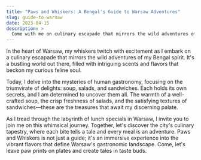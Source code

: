```yaml
---
title: "Paws and Whiskers: A Bengal's Guide to Warsaw Adventures"
slug: guide-to-warsaw
date: 2023-04-15
description: >
  Come with me on culinary escapade that mirrors the wild adventures of my Bengal spirit.
---
```


In the heart of Warsaw, my whiskers twitch with excitement as I embark on a culinary escapade that mirrors the wild adventures of my Bengal spirit. It's a bustling world out there, filled with intriguing scents and flavors that beckon my curious feline soul.

Today, I delve into the mysteries of human gastronomy, focusing on the triumvirate of delights: soup, salads, and sandwiches. Each holds its own secrets, and I am determined to uncover them all. The warmth of a well-crafted soup, the crisp freshness of salads, and the satisfying textures of sandwiches—these are the treasures that await my discerning palate.

As I tread through the labyrinth of lunch specials in Warsaw, I invite you to join me on this whimsical journey. Together, let's discover the city's culinary tapestry, where each bite tells a tale and every meal is an adventure. Paws and Whiskers is not just a guide; it's an immersive experience into the vibrant flavors that define Warsaw's gastronomic landscape. Come, let's leave paw prints on plates and create tales in taste buds.
